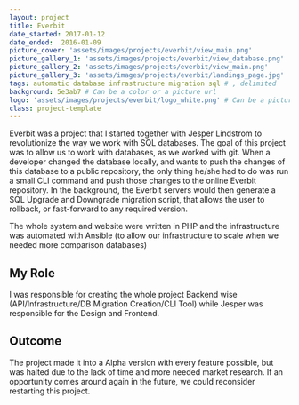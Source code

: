 ```yaml
---
layout: project
title: Everbit
date_started: 2017-01-12
date_ended:  2016-01-09
picture_cover: 'assets/images/projects/everbit/view_main.png' 
picture_gallery_1: 'assets/images/projects/everbit/view_database.png' 
picture_gallery_2: 'assets/images/projects/everbit/view_main.png' 
picture_gallery_3: 'assets/images/projects/everbit/landings_page.jpg' 
tags: automatic database infrastructure migration sql # , delimited
background: 5e3ab7 # Can be a color or a picture url
logo: 'assets/images/projects/everbit/logo_white.png' # Can be a picture url or a name
class: project-template
---
```


Everbit was a project that I started together with Jesper Lindstrom to revolutionize the way we work with SQL databases. The goal of this project was to allow us to work with databases, as we worked with git. When a developer changed the database locally, and wants to push the changes of this database to a public repository, the only thing he/she had to do was run a small CLI command and push those changes to the online Everbit repository. In the background, the Everbit servers would then generate a SQL Upgrade and Downgrade migration script, that allows the user to rollback, or fast-forward to any required version.

The whole system and website were written in PHP and the infrastructure was automated with Ansible (to allow our infrastructure to scale when we needed more comparison databases)

## My Role

I was responsible for creating the whole project Backend wise (API/Infrastructure/DB Migration Creation/CLI Tool) while Jesper was responsible for the Design and Frontend.

## Outcome

The project made it into a Alpha version with every feature possible, but was halted due to the lack of time and more needed market research. If an opportunity comes around again in the future, we could reconsider restarting this project.
